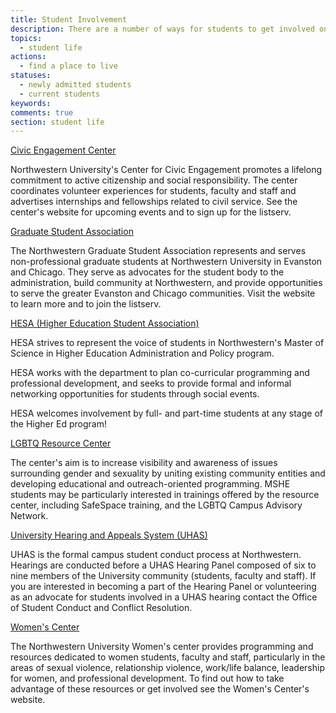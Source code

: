 ```yaml
---
title: Student Involvement
description: There are a number of ways for students to get involved on campus and in the community. The following is an incomplete list of some of the opportunities through Northwestern.
topics: 
  - student life
actions:
  - find a place to live
statuses:
  - newly admitted students
  - current students
keywords:
comments: true
section: student life
---
```


[Civic Engagement Center](http://www.engage.northwestern.edu/)

Northwestern University's Center for Civic Engagement promotes a lifelong commitment to active citizenship and social responsibility. The center coordinates volunteer experiences for students, faculty and staff and advertises internships and fellowships related to civil service. See the center's website for upcoming events and to sign up for the listserv.

[Graduate Student Association](http://nugsa.wordpress.com/)

The Northwestern Graduate Student Association represents and serves non-professional graduate students at Northwestern University in Evanston and Chicago. They serve as advocates for the student body to the administration, build community at Northwestern, and provide opportunities to serve the greater Evanston and Chicago communities. Visit the website to learn more and to join the listserv.

[HESA (Higher Education Student Association)](http://www.facebook.com/HESANorthwestern)

HESA strives to represent the voice of students in Northwestern's Master of Science in Higher Education Administration and Policy program.

HESA works with the department to plan co-curricular programming and professional development, and seeks to provide formal and informal networking opportunities for students through social events.

HESA welcomes involvement by full- and part-time students at any stage of the Higher Ed program!

[LGBTQ Resource Center](http://www.norris.northwestern.edu/csi/lgbtcenter/)

The center's aim is to increase visibility and awareness of issues surrounding gender and sexuality by uniting existing community entities and developing educational and outreach-oriented programming. MSHE students may be particularly interested in trainings offered by the resource center, including SafeSpace training, and the LGBTQ Campus Advisory Network.

[University Hearing and Appeals System (UHAS)](http://www.northwestern.edu/student-conduct/conduct/formal/uhas/)

UHAS is the formal campus student conduct process at Northwestern. Hearings are conducted before a UHAS Hearing Panel composed of six to nine members of the University community (students, faculty and staff). If you are interested in becoming a part of the Hearing Panel or volunteering as an advocate for students involved in a UHAS hearing contact the Office of Student Conduct and Conflict Resolution.

[Women's Center](http://www.northwestern.edu/womenscenter/)

The Northwestern University Women's center provides programming and resources dedicated to women students, faculty and staff, particularly in the areas of sexual violence, relationship violence, work/life balance, leadership for women, and professional development. To find out how to take advantage of these resources or get involved see the Women's Center's website.